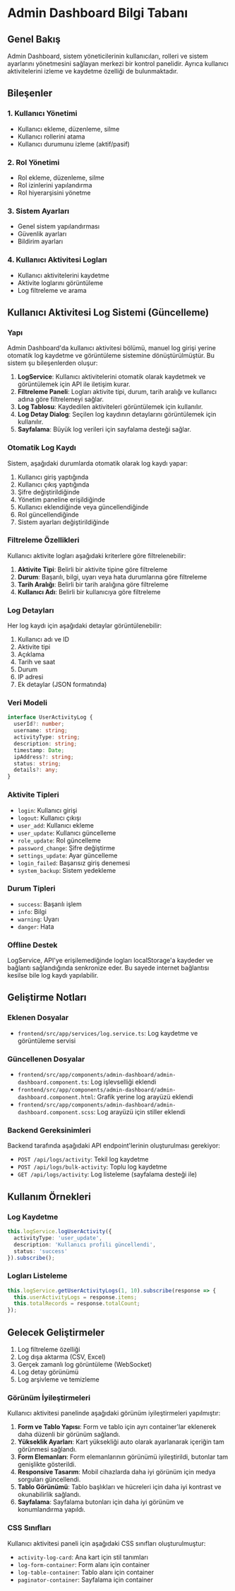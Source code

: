 # Admin Dashboard Bilgi Tabanı

## Genel Bakış
Admin Dashboard, sistem yöneticilerinin kullanıcıları, rolleri ve sistem ayarlarını yönetmesini sağlayan merkezi bir kontrol panelidir. Ayrıca kullanıcı aktivitelerini izleme ve kaydetme özelliği de bulunmaktadır.

## Bileşenler

### 1. Kullanıcı Yönetimi
- Kullanıcı ekleme, düzenleme, silme
- Kullanıcı rollerini atama
- Kullanıcı durumunu izleme (aktif/pasif)

### 2. Rol Yönetimi
- Rol ekleme, düzenleme, silme
- Rol izinlerini yapılandırma
- Rol hiyerarşisini yönetme

### 3. Sistem Ayarları
- Genel sistem yapılandırması
- Güvenlik ayarları
- Bildirim ayarları

### 4. Kullanıcı Aktivitesi Logları
- Kullanıcı aktivitelerini kaydetme
- Aktivite loglarını görüntüleme
- Log filtreleme ve arama

## Kullanıcı Aktivitesi Log Sistemi (Güncelleme)

### Yapı
Admin Dashboard'da kullanıcı aktivitesi bölümü, manuel log girişi yerine otomatik log kaydetme ve görüntüleme sistemine dönüştürülmüştür. Bu sistem şu bileşenlerden oluşur:

1. **LogService**: Kullanıcı aktivitelerini otomatik olarak kaydetmek ve görüntülemek için API ile iletişim kurar.
2. **Filtreleme Paneli**: Logları aktivite tipi, durum, tarih aralığı ve kullanıcı adına göre filtrelemeyi sağlar.
3. **Log Tablosu**: Kaydedilen aktiviteleri görüntülemek için kullanılır.
4. **Log Detay Dialog**: Seçilen log kaydının detaylarını görüntülemek için kullanılır.
5. **Sayfalama**: Büyük log verileri için sayfalama desteği sağlar.

### Otomatik Log Kaydı
Sistem, aşağıdaki durumlarda otomatik olarak log kaydı yapar:

1. Kullanıcı giriş yaptığında
2. Kullanıcı çıkış yaptığında
3. Şifre değiştirildiğinde
4. Yönetim paneline erişildiğinde
5. Kullanıcı eklendiğinde veya güncellendiğinde
6. Rol güncellendiğinde
7. Sistem ayarları değiştirildiğinde

### Filtreleme Özellikleri
Kullanıcı aktivite logları aşağıdaki kriterlere göre filtrelenebilir:

1. **Aktivite Tipi**: Belirli bir aktivite tipine göre filtreleme
2. **Durum**: Başarılı, bilgi, uyarı veya hata durumlarına göre filtreleme
3. **Tarih Aralığı**: Belirli bir tarih aralığına göre filtreleme
4. **Kullanıcı Adı**: Belirli bir kullanıcıya göre filtreleme

### Log Detayları
Her log kaydı için aşağıdaki detaylar görüntülenebilir:

1. Kullanıcı adı ve ID
2. Aktivite tipi
3. Açıklama
4. Tarih ve saat
5. Durum
6. IP adresi
7. Ek detaylar (JSON formatında)

### Veri Modeli
```typescript
interface UserActivityLog {
  userId?: number;
  username: string;
  activityType: string;
  description: string;
  timestamp: Date;
  ipAddress?: string;
  status: string;
  details?: any;
}
```

### Aktivite Tipleri
- `login`: Kullanıcı girişi
- `logout`: Kullanıcı çıkışı
- `user_add`: Kullanıcı ekleme
- `user_update`: Kullanıcı güncelleme
- `role_update`: Rol güncelleme
- `password_change`: Şifre değiştirme
- `settings_update`: Ayar güncelleme
- `login_failed`: Başarısız giriş denemesi
- `system_backup`: Sistem yedekleme

### Durum Tipleri
- `success`: Başarılı işlem
- `info`: Bilgi
- `warning`: Uyarı
- `danger`: Hata

### Offline Destek
LogService, API'ye erişilemediğinde logları localStorage'a kaydeder ve bağlantı sağlandığında senkronize eder. Bu sayede internet bağlantısı kesilse bile log kaydı yapılabilir.

## Geliştirme Notları

### Eklenen Dosyalar
- `frontend/src/app/services/log.service.ts`: Log kaydetme ve görüntüleme servisi

### Güncellenen Dosyalar
- `frontend/src/app/components/admin-dashboard/admin-dashboard.component.ts`: Log işlevselliği eklendi
- `frontend/src/app/components/admin-dashboard/admin-dashboard.component.html`: Grafik yerine log arayüzü eklendi
- `frontend/src/app/components/admin-dashboard/admin-dashboard.component.scss`: Log arayüzü için stiller eklendi

### Backend Gereksinimleri
Backend tarafında aşağıdaki API endpoint'lerinin oluşturulması gerekiyor:
- `POST /api/logs/activity`: Tekil log kaydetme
- `POST /api/logs/bulk-activity`: Toplu log kaydetme
- `GET /api/logs/activity`: Log listeleme (sayfalama desteği ile)

## Kullanım Örnekleri

### Log Kaydetme
```typescript
this.logService.logUserActivity({
  activityType: 'user_update',
  description: 'Kullanıcı profili güncellendi',
  status: 'success'
}).subscribe();
```

### Logları Listeleme
```typescript
this.logService.getUserActivityLogs(1, 10).subscribe(response => {
  this.userActivityLogs = response.items;
  this.totalRecords = response.totalCount;
});
```

## Gelecek Geliştirmeler
1. Log filtreleme özelliği
2. Log dışa aktarma (CSV, Excel)
3. Gerçek zamanlı log görüntüleme (WebSocket)
4. Log detay görünümü
5. Log arşivleme ve temizleme

### Görünüm İyileştirmeleri
Kullanıcı aktivitesi panelinde aşağıdaki görünüm iyileştirmeleri yapılmıştır:

1. **Form ve Tablo Yapısı**: Form ve tablo için ayrı container'lar eklenerek daha düzenli bir görünüm sağlandı.
2. **Yükseklik Ayarları**: Kart yüksekliği auto olarak ayarlanarak içeriğin tam görünmesi sağlandı.
3. **Form Elemanları**: Form elemanlarının görünümü iyileştirildi, butonlar tam genişlikte gösterildi.
4. **Responsive Tasarım**: Mobil cihazlarda daha iyi görünüm için medya sorguları güncellendi.
5. **Tablo Görünümü**: Tablo başlıkları ve hücreleri için daha iyi kontrast ve okunabilirlik sağlandı.
6. **Sayfalama**: Sayfalama butonları için daha iyi görünüm ve konumlandırma yapıldı.

### CSS Sınıfları
Kullanıcı aktivitesi paneli için aşağıdaki CSS sınıfları oluşturulmuştur:

- `activity-log-card`: Ana kart için stil tanımları
- `log-form-container`: Form alanı için container
- `log-table-container`: Tablo alanı için container
- `paginator-container`: Sayfalama için container 